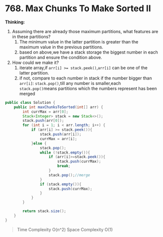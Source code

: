 # 768. Max Chunks To Make Sorted II
**Thinking:**
1. Assuming there are already those maximum partitions, what features are in these partitions?
   1. The minimum value in the latter partition is greater than the maximum value in the previous partitions.
   2. based on above,we have a stack storage the biggest number in each partition and ensure the condition above.
2. How could we make it?
   1. iterate array,if `arr[i] >= stack.peek()`,`arr[i]` can be one of the latter partition. 
   2. if not, compare to each number in stack if the number bigger than `arr[i]`: `stack.pop()`,till any number is smaller,each `stack.pop()`means partitions which the numbers represent has been merged
```java
public class Solution {
    public int maxChunksToSorted(int[] arr) {
        int currMax = arr[0];
        Stack<Integer> stack = new Stack<>();
        stack.push(arr[0]);
        for (int i = 1; i < arr.length; i++) {
            if (arr[i] >= stack.peek()){
                stack.push(arr[i]);
                currMax = arr[i];
            }else {
                stack.pop();
                while (!stack.empty()){
                    if (arr[i]>=stack.peek()){
                        stack.push(currMax);
                        break;
                    }
                    stack.pop();//merge
                }
                if (stack.empty()){
                    stack.push(currMax);
                }
            }
        }

        return stack.size();
    }
}
```
> Time Complexity O(n^2)
> Space Complexity O(1)
